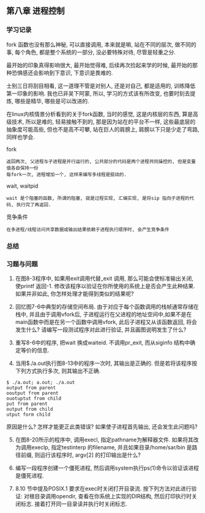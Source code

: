 
## 第八章 进程控制

### 学习记录

fork 函数也没有那么神秘, 可以直接调用, 本来就是嘛, 站在不同的层次, 做不同的事, 每个角色, 都是整个系统的一部分, 没必要特殊对待, 尽管是轻重之分.

最开始的印象真得影响很大, 最开始觉得难, 后续再次捡起来学的时候, 最开始的那种恐惧感还会影响到下意识, 下意识是畏难的.

士别三日将刮目相看, 这一道理不管是对别人, 还是对自己, 都是适用的, 训练降低第一印象的影响. 
我也已非吴下阿蒙, 所以, 学习的方式该有所改变, 也要时刻去提炼, 哪些是精华, 哪些是可以改进的. 

在linux内核情景分析看到的关于fork函数, 当时的感觉, 这是内核层的东西, 算是高级技术, 所以是难的, 轻易接触不到的, 那是因为站在的平台不一样, 这些最底层的抽象度可能高些, 但也不是高不可攀, 站在巨人的肩膀上, 肩膀以下只是少走了弯路, 同样也学会. 

fork 

	返回两次, 父进程与子进程是并行运行的, 公共部分的代码是两个进程共同操控的, 但是变量值各自保持一份
	每fork一次, 进程增加一个, 这样来编写多线程是挺绕的. 

wait, waitpid

	wait 是个阻塞的函数, 所谓的阻塞, 就是过程实现, 汇编实现, 是将sip 指向子进程的代码, 执行完了再返回. 

竞争条件

	在多进程/线程访问共享数据或输出结果依赖于进程执行顺序时, 会产生竞争条件

### 总结

### 习题与问题
1. 在图8-3程序中, 如果用exit调用代替_exit 调用, 那么可能会使标准输出关闭, 使printf 返回-1. 修改该程序以验证在你所使用的系统上是否会产生此种结果. 如果并非如此, 你怎样处理才能得到类似的结果呢? 

2. 回忆图7-6中典型的存储空间布局. 由于对应于每个函数调用的栈帧通常存储在栈中, 并且由于调用vfork后, 子进程运行在父进程的地址空间中,如果不是在main函数中而是在另一个函数中调用vfork, 此后子进程又从该函数返回, 将会发生什么? 请编写一段测试程序对此进行验证, 并且画图说明发生了什么? 

3. 重写8-6中的程序, 把wait 换成waiteid. 不调用pr_exit, 而从siginfo 结构中确定等价的信息. 

4. 当用$./a.out执行图8-13中的程序一次时, 其输出是正确的. 但是若将该程序按下列方式执行多次, 则其输出不正确. 
```shell
$ ./a.out; a.out; ./a.out
output from parent
ooutput from parent
ouotuptut from child
put from parent
output from child
utput form child 
```
原因是什么? 怎样才能更正此类错误? 如果使子进程首先输出, 还会发生此问题吗?

5. 在图8-20所示的程序中, 调用execl, 指定pathname为解释器文件. 如果将其改为调用execlp, 指定testinterp 的filename, 并且如果目录/home/sar/bin 是路径前缀, 则运行该程序时, argv[2] 的打印输出是什么?

6. 编写一段程序创建一个僵死进程, 然后调用system执行ps(1)命令以验证该进程是僵死进程.

7. 8.10 节中提及POSIX.1 要求在exec时关闭打开目录流. 按下列方法对此进行验证: 对根目录调用opendir, 查看在你系统上实现的DIR结构, 然后打印执行时关闭标志. 接着打开同一目录读并执行时关闭标志. 
